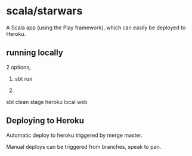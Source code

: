 # scala/starwars

A Scala app (using the Play framework), which can easily be deployed to Heroku.

## running locally

2 options;

 1) sbt run <PORT>

 2)
 sbt clean stage
 heroku local web


## Deploying to Heroku

Automatic deploy to heroku triggered by merge master.

Manual deploys can be triggered from branches, speak to pan.